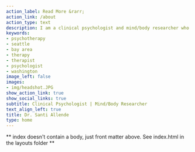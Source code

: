 ```yaml
---
action_label: Read More &rarr;
action_link: /about
action_type: text
description: I am a clinical psychologist and mind/body researcher who works with a variety of modalities to help you feel more integrated and better prepared to meet your unique challenges.
keywords:
- psychotherapy
- seattle
- bay area
- therapy
- therapist
- psychologist
- washington
image_left: false
images: 
- img/headshot.JPG
show_action_link: true
show_social_links: true
subtitle: Clinical Psychologist | Mind/Body Researcher
text_align_left: true
title: Dr. Santi Allende
type: home
---
```


** index doesn't contain a body, just front matter above.
See index.html in the layouts folder **
